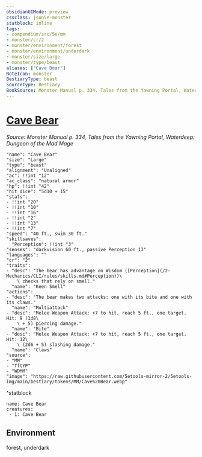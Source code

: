 ```yaml
---
obsidianUIMode: preview
cssclass: json5e-monster
statblock: inline
tags:
- compendium/src/5e/mm
- monster/cr/2
- monster/environment/forest
- monster/environment/underdark
- monster/size/large
- monster/type/beast
aliases: ["Cave Bear"]
NoteIcon: monster
BestiaryType: beast
SourceType: Bestiary
BookSource: Monster Manual p. 334, Tales from the Yawning Portal, Waterdeep: Dungeon of the Mad Mage
---
```

# [Cave Bear](2-Mechanics/CLI/bestiary/beast/cave-bear.md)
*Source: Monster Manual p. 334, Tales from the Yawning Portal, Waterdeep: Dungeon of the Mad Mage*  

```statblock
"name": "Cave Bear"
"size": "Large"
"type": "beast"
"alignment": "Unaligned"
"ac": !!int "12"
"ac_class": "natural armor"
"hp": !!int "42"
"hit_dice": "5d10 + 15"
"stats":
- !!int "20"
- !!int "10"
- !!int "16"
- !!int "2"
- !!int "13"
- !!int "7"
"speed": "40 ft., swim 30 ft."
"skillsaves":
  "Perception": !!int "3"
"senses": "darkvision 60 ft., passive Perception 13"
"languages": ""
"cr": "2"
"traits":
- "desc": "The bear has advantage on Wisdom ([Perception](/2-Mechanics/CLI/rules/skills.md#Perception))\
    \ checks that rely on smell."
  "name": "Keen Smell"
"actions":
- "desc": "The bear makes two attacks: one with its bite and one with its claws."
  "name": "Multiattack"
- "desc": "Melee Weapon Attack: +7 to hit, reach 5 ft., one target. Hit: 9 (1d8\
    \ + 5) piercing damage."
  "name": "Bite"
- "desc": "Melee Weapon Attack: +7 to hit, reach 5 ft., one target. Hit: 12\
    \ (2d6 + 5) slashing damage."
  "name": "Claws"
"source":
- "MM"
- "TftYP"
- "WDMM"
"image": "https://raw.githubusercontent.com/5etools-mirror-2/5etools-img/main/bestiary/tokens/MM/Cave%20Bear.webp"
```
^statblock

```encounter-table
name: Cave Bear
creatures:
 - 1: Cave Bear
```

## Environment

forest, underdark
